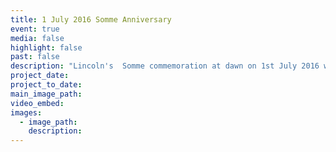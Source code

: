 ```yaml
---
title: 1 July 2016 Somme Anniversary
event: true
media: false
highlight: false
past: false
description: "Lincoln's  Somme commemoration at dawn on 1st July 2016 was par"
project_date:
project_to_date:
main_image_path:
video_embed:
images:
  - image_path:
    description:
---
```



